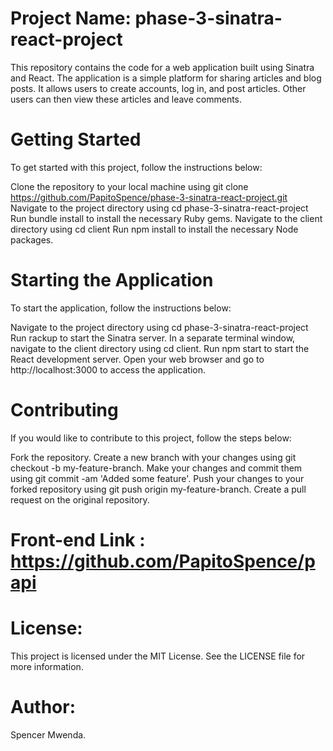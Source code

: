 # Project Name: phase-3-sinatra-react-project
This repository contains the code for a web application built using Sinatra and React. The application is a simple platform for sharing articles and blog posts. It allows users to create accounts, log in, and post articles. Other users can then view these articles and leave comments.

# Getting Started
To get started with this project, follow the instructions below:

Clone the repository to your local machine using git clone https://github.com/PapitoSpence/phase-3-sinatra-react-project.git
Navigate to the project directory using cd phase-3-sinatra-react-project
Run bundle install to install the necessary Ruby gems.
Navigate to the client directory using cd client
Run npm install to install the necessary Node packages.


# Starting the Application
To start the application, follow the instructions below:

Navigate to the project directory using cd phase-3-sinatra-react-project
Run rackup to start the Sinatra server.
In a separate terminal window, navigate to the client directory using cd client.
Run npm start to start the React development server.
Open your web browser and go to http://localhost:3000 to access the application.


# Contributing

If you would like to contribute to this project, follow the steps below:

Fork the repository.
Create a new branch with your changes using git checkout -b my-feature-branch.
Make your changes and commit them using git commit -am 'Added some feature'.
Push your changes to your forked repository using git push origin my-feature-branch.
Create a pull request on the original repository.

# Front-end Link : https://github.com/PapitoSpence/papi

# License:
This project is licensed under the MIT License. See the LICENSE file for more information.

# Author: 
Spencer Mwenda.